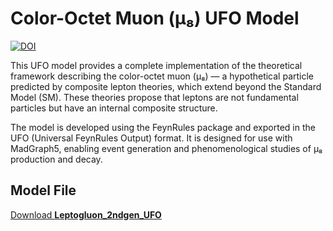 # Color-Octet Muon (μ₈) UFO Model
[![DOI](https://zenodo.org/badge/466849344.svg)](https://zenodo.org/records/15676777)

This UFO model provides a complete implementation of the theoretical framework describing the color-octet muon (μ₈) — a hypothetical particle predicted by composite lepton theories, which extend beyond the Standard Model (SM). These theories propose that leptons are not fundamental particles but have an internal composite structure.

The model is developed using the FeynRules package and exported in the UFO (Universal FeynRules Output) format. It is designed for use with MadGraph5, enabling event generation and phenomenological studies of μ₈ production and decay.

## Model File

[Download **Leptogluon_2ndgen_UFO**](https://github.com/acanbay/Leptogluon_2ndgen_UFO/releases/download/Leptogluon_2ndgen_UFO/Leptogluon_2ndgen_UFO.zip)
